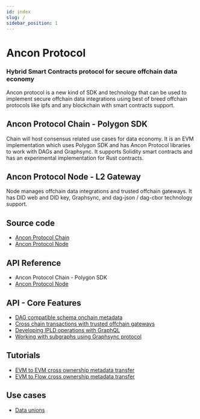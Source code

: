 ```yaml
---
id: index
slug: /
sidebar_position: 1
---
```


# Ancon Protocol 

### Hybrid Smart Contracts protocol for secure offchain data economy

Ancon protocol is a new kind of SDK and technology that can be used to implement secure offchain data integrations using best of breed offchain protocols like ipfs and any blockchain with smart contracts support.


## Ancon Protocol Chain - Polygon SDK

Chain will host consensus related use cases for data economy. It is an EVM implementation which uses Polygon SDK and has Ancon Protocol libraries to work with DAGs and Graphsync. It supports Solidity smart contracts and has an experimental implementation for Rust contracts.

## Ancon Protocol Node - L2 Gateway

Node manages offchain data integrations and trusted offchain gateways.  It has DID web and DID key, Graphsync, and dag-json / dag-cbor technology support.


## Source code

- [Ancon Protocol Chain](https://github.com/anconprotocol/chain)
- [Ancon Protocol Node](https://github.com/anconprotocol/node)

## API Reference

- Ancon Protocol Chain - Polygon SDK
- [Ancon Protocol Node](/docs/api/reference)

## API - Core Features

- [DAG compatible schema onchain metadata](/docs/api/metadata)
- [Cross chain transactions with trusted offchain gateways](/docs/api/durin)
- [Developing IPLD operations with GraphQL](/docs/api/ipld)
- [Working with subgraphs using Graphsync protocol](/docs/api/graphsync)

## Tutorials

- [EVM to EVM cross ownership metadata transfer](/docs/tutorials/crossownership)
- [EVM to Flow cross ownership metadata transfer](/docs/tutorials/crossownership-flow)

## Use cases

- [Data unions](/docs/tutorials/data-unions)
